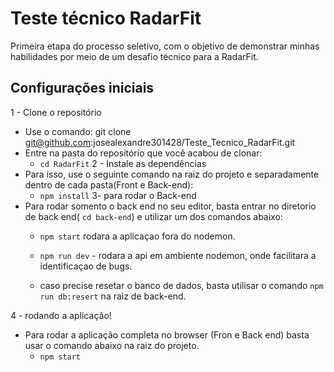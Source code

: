 # Teste técnico RadarFit

Primeira etapa do processo seletivo, com o objetivo de demonstrar minhas habilidades por meio de um desafio técnico para a RadarFit.


## Configurações iniciais

1 - Clone o repositório
 - Use o comando: git clone git@github.com:josealexandre301428/Teste_Tecnico_RadarFit.git
 - Entre na pasta do repositório que você acabou de clonar:
    - `cd RadarFit`
2 - Instale as dependências
 - Para isso, use o seguinte comando na raiz do projeto e separadamente dentro de cada pasta(Front e Back-end):
     - `npm install`
3- para rodar o Back-end
- Para rodar somento o back end no seu editor, basta entrar no diretorio de back end( `cd back-end`) e utilizar um dos comandos abaixo:
     - `npm start`  rodara a aplicaçao fora do nodemon.
     - `npm run dev` - rodara a api em ambiente nodemon, onde facilitara a identificaçao de bugs.

     - caso precise resetar o banco de dados, basta utilisar o comando `npm run db:resert` na raiz de back-end.

4 - rodando a aplicação! 
- Para rodar a aplicação completa no browser (Fron e Back end) basta usar o comando abaixo na raiz do projeto.
    - `npm start`
